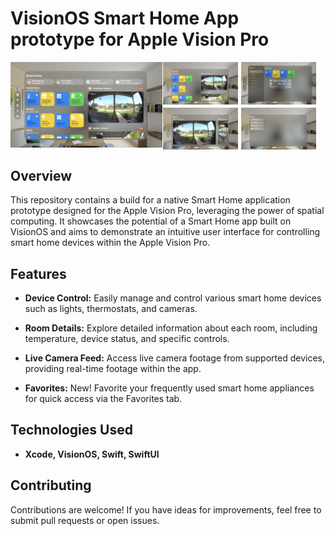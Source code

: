 # VisionOS Smart Home App prototype for Apple Vision Pro
<div style="display: flex; flex-direction: row; align-items: flex-start; gap: 1.5px">

  <!-- Main Image -->
  <img src="screenshots/Home.png" alt="Smart Home View" style="width: 48.2%; height: 48.2%">

  <!-- Right Column -->
  <div style="display: flex; flex-direction: column; width: 48%; gap: 5px">
    <div style="display: flex; flex-direction: row; gap: 5px;">
      <img src="screenshots/Favorites.png" alt="Image 1" style="width: 49.5%; height: 49.5%">
      <img src="screenshots/Rooms.png" alt="Image 2"  style="width: 49.5%; height: 49.5%">
    </div>
    <div style="display: flex; flex-direction: row; gap: 5px">
      <img src="screenshots/Camera.png" alt="Image 3"  style="width: 49.5%; height: 49.5%">
      <img src="screenshots/Scenes.png" alt="Image 4"  style="width: 49.5%; height: 49.5%">
    </div>
  </div>
</div>

## Overview

This repository contains a build for a native Smart Home application prototype designed for the Apple Vision Pro, leveraging the power of spatial computing. It showcases the potential of a Smart Home app built on VisionOS and aims to demonstrate an intuitive user interface for controlling smart home devices within the Apple Vision Pro.

## Features

- **Device Control:** Easily manage and control various smart home devices such as lights, thermostats, and cameras.

- **Room Details:** Explore detailed information about each room, including temperature, device status, and specific controls.

- **Live Camera Feed:** Access live camera footage from supported devices, providing real-time footage within the app.

- **Favorites:** New! Favorite your frequently used smart home appliances for quick access via the Favorites tab.

## Technologies Used

- **Xcode, VisionOS, Swift, SwiftUI**

## Contributing

Contributions are welcome! If you have ideas for improvements, feel free to submit pull requests or open issues.
